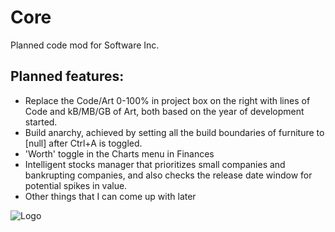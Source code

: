 # Core
Planned code mod for Software Inc.


## Planned features:
- Replace the Code/Art 0-100% in project box on the right with lines of Code and kB/MB/GB of Art, both based on the year of development started.
- Build anarchy, achieved by setting all the build boundaries of furniture to [null] after Ctrl+A is toggled.
- 'Worth' toggle in the Charts menu in Finances
- Intelligent stocks manager that prioritizes small companies and bankrupting companies, and also checks the release date window for potential spikes in value.
- Other things that I can come up with later


![Logo](https://github.com/ConflictFan/Core/assets/119769869/85f39934-292a-4be0-a90c-3d4570b0e4fc)
